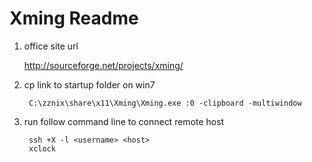 Xming Readme
==============

1. office site url

    <http://sourceforge.net/projects/xming/>

2. cp link to startup folder on win7

		C:\zznix\share\x11\Xming\Xming.exe :0 -clipboard -multiwindow

3. run follow command line to connect remote host

        ssh +X -l <username> <host>
        xclock


